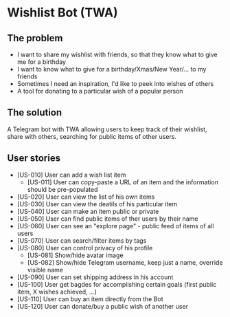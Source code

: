 # Wishlist Bot (TWA)

## The problem

- I want to share my wishlist with friends, so that they know what to give me for a birthday
- I want to know what to give for a birthday/Xmas/New Year/... to my friends
- Sometimes I need an inspiration, I'd like to peek into wishes of others
- A tool for donating to a particular wish of a popular person

## The solution

A Telegram bot with TWA allowing users to keep track of their wishlist, share with others, searching for public items of other users.

## User stories

- [US-010] User can add a wish list item
	- [US-011] User can copy-paste a URL of an item and the information should be pre-populated
- [US-020] User can view the list of his own items
- [US-030] User can view the deatils of his particular item
- [US-040] User can make an item public or private
- [US-050] User can find public items of ther users by their name
- [US-060] User can see an "explore page" - public feed of items of all users
- [US-070] User can search/filter items by tags
- [US-080] User can control privacy of his profile
	- [US-081] Show/hide avatar image
	- [US-082] Show/hide Telegram username, keep just a name, override visible name
- [US-090] User can set shipping address in his account
- [US-100] User get bagdes for accomplishing certain goals (first public item, X wishes achieved, ...)
- [US-110] User can buy an item directly from the Bot
- [US-120] User can donate/buy a public wish of another user